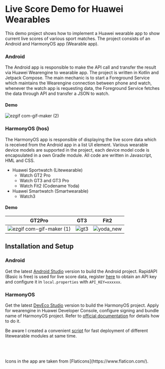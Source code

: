 # Live Score Demo for Huawei Wearables

This demo project shows how to implement a Huawei wearable app to show current live scores of various sport matches. The project consists of an Android 
and HarmonyOS app (Wearable app). 

### Android
The Android app is responsible to make the API call and transfer the result via Huawei Wearengine to wearable app. The project is written in Kotlin and
Jetpack Compose. The main mechanic is to start a Foreground Service which maintains the Wearengine connection between phone and watch, whenever the watch app is requesting data, the Foreground Service fetches the data through API and transfer a JSON to watch.

#### Demo

![ezgif com-gif-maker (2)](https://user-images.githubusercontent.com/52449229/168597649-6a08b2d2-4772-44c8-9b61-abc8ff8383fa.gif)

### HarmonyOS (hos)
The HarmonyOS app is responsible of displaying the live score data which is received from the Android app in a list UI element. 
Various wearable device models are supported in the project, each device model code is encapsulated in a own Gradle module. All code are 
written in Javascript, HML and CSS. 

- Huawei Sportwatch (Litewearable)
  - Watch GT2 Pro
  - Watch GT3 and GT3 Pro
  - Watch Fit2 (Codename Yoda)
- Huawei Smartwatch (Smartwearable)
  - Watch3

#### Demo

| GT2Pro        | GT3          | Fit2 |
| ------------- | -------------| -----|
| ![ezgif com-gif-maker (1)](https://user-images.githubusercontent.com/52449229/168597232-6acfc494-c04e-470d-a1ca-28b4ee0f0d01.gif) | ![gt3](https://user-images.githubusercontent.com/52449229/168593261-954bc01c-3cec-4e20-8ca1-5aa4bb6bc201.gif) | ![yoda_new](https://user-images.githubusercontent.com/52449229/168595501-99a2c9d4-20e7-4abe-bf28-6f4c1cce1c5f.gif) |

## Installation and Setup

### Android
Get the latest [Android Studio](https://developer.android.com/studio) version to build the Android project.
RapidAPI (Basic is free) is used for live score data, register [here](https://rapidapi.com/tipsters/api/sportscore1/) to obtain an API key and configure it in 
`local.properties` with `API_KEY=xxxxxx`.

### HarmonyOS
Get the latest [DevEco Studio](https://developer.harmonyos.com/en/develop/deveco-studio) version to build the HarmonyOS project.
Apply for wearengine in Huawei Developer Console, configure signing and bundle name of HarmonyOS project. 
Refer to [official documentation](https://developer.huawei.com/consumer/en/doc/development/connectivity-Guides/service-introduction-0000000000018585)
for details how to do it. 

Be aware I created a convenient [script](https://github.com/minkiapps/LiveScore-Wearable-Demo/blob/main/hos/build_and_push_haps) for fast deployment of different litewearable modules at same time.

<br/>
<br/>
<br/>
Icons in the app are taken from [Flaticons](https://www.flaticon.com/).
